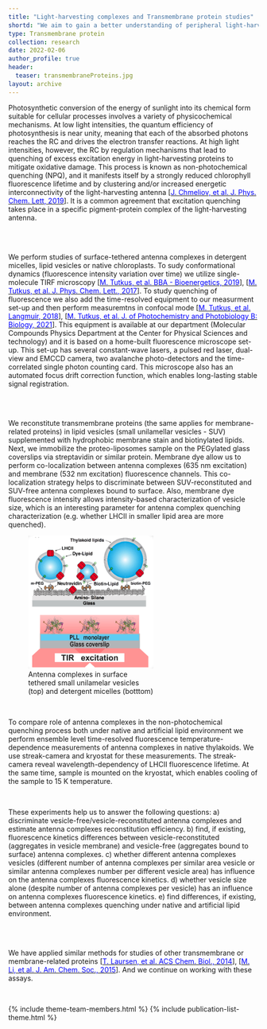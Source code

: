 ```yaml
---
title: "Light-harvesting complexes and Transmembrane protein studies"
shortd: "We aim to gain a better understanding of peripheral light-harvesting complexes' role in the non-photochemical quenching (NPQ) process. Also, we aim to understand better how the fluorescence intensity of these complexes is related with their conformational dynamcis. For these studies we employ single-molecule level fluorescenece microsocpy of detergent micelle solubilized complexes, single-liposome level fluorescence microscopy of antenna complexes' reconstited in lipid vesicles. These experiments allow us to compare role of antenna complexes' in the NPQ process both under native and artificial lipid environment. We apply similar methods (liposome reconstitution, in situ liposome size determination, single-molecule or single-liposome level fluorescnece microscopy and various bulk spectroscopy methods) for studies of other transmembrane or membrane related proteins." 
type: Transmembrane protein
collection: research
date: 2022-02-06
author_profile: true
header:
  teaser: transmembraneProteins.jpg
layout: archive
---
```


<div style="text-align: left">

Photosynthetic conversion of the energy of sunlight into its chemical form suitable for cellular processes involves a variety of physicochemical mechanisms. At low light intensities, the quantum efficiency of photosynthesis is near unity, meaning that each of the absorbed photons reaches the RC and drives the electron transfer reactions. At high light intensities, however, the RC by regulation mechanisms that lead to quenching of excess excitation energy in light-harvesting proteins to mitigate oxidative damage. This process is known as non-photochemical quenching (NPQ), and it manifests itself by a strongly reduced chlorophyll fluorescence lifetime and by clustering and/or increased energetic interconnectivity of the light-harvesting antenna [<a href="https://pubs.acs.org/doi/abs/10.1021/acs.jpclett.9b03100"><span style="color:blue">J. Chmeliov, et al. J. Phys. Chem. Lett, 2019</span></a>]. It is a common agreement that excitation quenching takes place in a specific pigment-protein complex of the light-harvesting antenna.

<br> 
<br>

We perform studies of surface-tethered antenna complexes in detergent micelles, lipid vesicles or native chloroplasts. To sudy conformational dynamics (fluorescence intensity variation over time) we utilize single-molecule TIRF microscopy [<a href="https://www.sciencedirect.com/science/article/pii/S0005272819300428"><span style="color:blue">M. Tutkus, et al. BBA - Bioenergetics, 2019</span></a>], [<a href="https://pubs.acs.org/doi/abs/10.1021/acs.jpclett.7b02634"><span style="color:blue">M. Tutkus, et al. J. Phys. Chem. Lett., 2017</span></a>]. To study quenching of fluorescence we also add the time-resolved equipment to our measurment set-up and then perform measuremtns in confocal mode [<a href="https://pubs.acs.org/doi/abs/10.1021/acs.langmuir.8b02307"><span style="color:blue">M. Tutkus, et al. Langmuir, 2018</span></a>], [<a href="https://www.sciencedirect.com/science/article/abs/pii/S101113442100052X"><span style="color:blue">M. Tutkus, et al. J. of Photochemistry and Photobiology B: Biology, 2021</span></a>]. This equipment is available at our department (Molecular Compounds Physics Department at the Center for Physical Sciences and technology) and it is based on a home-built fluorescence microscope set-up. This set-up has several constant-wave lasers, a pulsed red laser, dual-view and EMCCD camera, two avalanche photo-detectors and the time-correlated single photon counting card. This microscope also has an automated focus drift correction function, which enables long-lasting stable signal registration.

<br>
<br>

We reconstitute transmembrane proteins (the same applies for membrane-related proteins) in lipid vesicles (small unilamellar vesicles - SUV) supplemented with hydrophobic membrane stain and biotinylated lipids. Next, we immobilize the proteo-liposomes sample on the PEGylated glass coverslips via streptavidin or similar protein. Membrane dye allow us to perform co-localization between antenna complexes (635 nm excitation) and membrane (532 nm excitation) fluorescence channels. This co-localization strategy helps to discriminate between SUV-reconstituted and SUV-free antenna complexes bound to surface. Also, membrane dye fluorescence intensity allows intensity-based characterization of vesicle size, which is an interesting parameter for antenna complex quenching characterization (e.g. whether LHCII in smaller lipid area are more quenched).

<figure style="width: 50%" class="align-center">
<img src='/images/transmembraneProteins.jpg'>
<figcaption>Antenna complexes in surface tethered small unilamelar vesicles (top) and detergent micelles (botttom)</figcaption>
</figure>

<br>

To compare role of antenna complexes in the non-photochemical quenching process both under native and artificial lipid environment we perform ensemble level time-resolved fluorescence temperature-dependence measurements of antenna complexes in native thylakoids. We use streak-camera and kryostat for these measurements. The streak-camera reveal wavelength-dependency of LHCII fluorescence lifetime. At the same time, sample is mounted on the kryostat, which enables cooling of the sample to 15 K temperature.

<br>

These experiments help us to answer the following questions:
a) discriminate vesicle-free/vesicle-reconstituted antenna complexes and estimate antenna complexes reconstitution efficiency.
b) find, if existing, fluorescence kinetics differences between vesicle-reconstituted (aggregates in vesicle membrane) and vesicle-free (aggregates bound to surface) antenna complexes.
c) whether different antenna complexes vesicles (different number of antenna complexes per similar area vesicle or similar antenna complexes number per different vesicle area) has influence on the antenna complexes fluorescence kinetics.
d) whether vesicle size alone (despite number of antenna complexes per vesicle) has an influence on antenna complexes fluorescence kinetics.
e) find differences, if existing, between antenna complexes quenching under native and artificial lipid environment.

<br>
<br>

We have applied similar methods for studies of other transmembrane or membrane-related proteins [<a href="https://pubs.acs.org/doi/abs/10.1021/cb400708v"><span style="color:blue">T. Laursen, et al. ACS Chem. Biol., 2014</span></a>], [<a href="https://pubs.acs.org/doi/full/10.1021/jacs.5b08798"><span style="color:blue">M. Li, et al. J. Am. Chem. Soc., 2015</span></a>]. And we continue on working with these assays.
<br>


</div>
<br>

<!---| Resourse | Description | Link |
| --- | --- | --- |
| Twitter | #singlephotonmicroscope (hashtag on twitter) | <a href="https://twitter.com/hashtag/singlephotonmicroscopy?src=hashtag_click"><span style="color:blue">here</span></a> |--->

<!---<h2> Videos: </h2>
<video width="480" height="320" controls="controls" class="align-center">
<source src="/videos/VicidominiG_SIF_2020_max_compression.mp4" type="video/mp4">
</video>--->

{% include theme-team-members.html %}
{% include publication-list-theme.html %}

